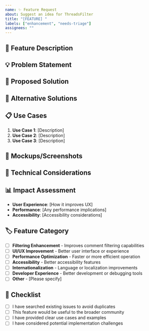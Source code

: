 ```yaml
---
name: ✨ Feature Request
about: Suggest an idea for ThreadsFilter
title: "[FEATURE] "
labels: ["enhancement", "needs-triage"]
assignees: ""
---
```


## 🎯 Feature Description

<!-- A clear and concise description of the feature you'd like to see -->

## 💡 Problem Statement

<!-- A clear and concise description of what problem this feature would solve -->

## 🚀 Proposed Solution

<!-- A clear and concise description of what you want to happen -->

## 🔄 Alternative Solutions

<!-- A clear and concise description of any alternative solutions or features you've considered -->

## 📋 Use Cases

<!-- Describe specific scenarios where this feature would be useful -->

1. **Use Case 1**: [Description]
2. **Use Case 2**: [Description]
3. **Use Case 3**: [Description]

## 🎨 Mockups/Screenshots

<!-- If applicable, add mockups or screenshots to illustrate your idea -->

## 🔧 Technical Considerations

<!-- Any technical details or considerations for implementation -->

## 📊 Impact Assessment

<!-- How would this feature benefit users? -->

- **User Experience**: [How it improves UX]
- **Performance**: [Any performance implications]
- **Accessibility**: [Accessibility considerations]

## 🏷️ Feature Category

<!-- What type of feature is this? -->

- [ ] **Filtering Enhancement** - Improves comment filtering capabilities
- [ ] **UI/UX Improvement** - Better user interface or experience
- [ ] **Performance Optimization** - Faster or more efficient operation
- [ ] **Accessibility** - Better accessibility features
- [ ] **Internationalization** - Language or localization improvements
- [ ] **Developer Experience** - Better development or debugging tools
- [ ] **Other** - [Please specify]

## 📝 Checklist

- [ ] I have searched existing issues to avoid duplicates
- [ ] This feature would be useful to the broader community
- [ ] I have provided clear use cases and examples
- [ ] I have considered potential implementation challenges
